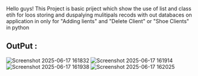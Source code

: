 Hello guys! This Project is basic priject which show the use of list and class etih for loos storing and duspalying mulitipals recods with out databaces on application 
in only for "Adding lients" and "Delete Client" or "Shoe Clients" in python
## OutPut :
![Screenshot 2025-06-17 161832](https://github.com/user-attachments/assets/85310e00-4ff1-461c-9db9-6bc3bc1d5a90)
![Screenshot 2025-06-17 161914](https://github.com/user-attachments/assets/f4cfcdaf-b9f9-4067-a360-0137d54fa5c3)
![Screenshot 2025-06-17 161938](https://github.com/user-attachments/assets/559072e8-299b-4c1d-b51c-05d52c634b43)
![Screenshot 2025-06-17 162025](https://github.com/user-attachments/assets/eea4c997-2bd0-416b-9fe8-be9a1dc32da4)
